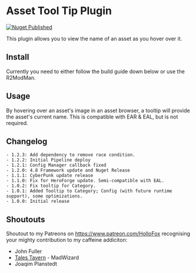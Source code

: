 # Asset Tool Tip Plugin
[![Nuget Published](https://github.com/TaleSpire-Modding/AssetToolTipPlugin/actions/workflows/release.yml/badge.svg)](https://github.com/TaleSpire-Modding/AssetToolTipPlugin/actions/workflows/release.yml)

This plugin allows you to view the name of an asset as you hover over it.

## Install
Currently you need to either follow the build guide down below or use the R2ModMan. 

## Usage
By hovering over an asset's image in an asset browser, a tooltip will provide the asset's current name.
This is compatible with EAR & EAL, but is not required.

## Changelog
```
- 1.2.3: Add dependency to remove race condition.
- 1.2.2: Initial Pipeline deploy 
- 1.2.1: Config Manager callback fixed
- 1.2.0: 4.8 Framework update and Nuget Release
- 1.1.1: CyberPunk update release
- 1.1.0: Fix for HeroForge update. Semi-compatible with EAL.
- 1.0.2: Fix tooltip for Category.
- 1.0.1: Added Tooltip to Category; Config (with future runtime support), some optimizations.
- 1.0.0: Initial release
```

## Shoutouts
Shoutout to my Patreons on https://www.patreon.com/HolloFox recognising your
mighty contribution to my caffeine addiciton:
- John Fuller
- [Tales Tavern](https://talestavern.com/) - MadWizard
- Joaqim Planstedt
